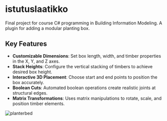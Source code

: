 # istutuslaatikko
Final project for course C# programming in Building Information Modeling. A plugin for adding a modular planting box.

## Key Features

- **Customizable Dimensions**: Set box length, width, and timber properties in the X, Y, and Z axes.
- **Stack Heights**: Configure the vertical stacking of timbers to achieve desired box height.
- **Interactive 3D Placement**: Choose start and end points to position the box accurately.
- **Boolean Cuts**: Automated boolean operations create realistic joints at structural edges.
- **Matrix Transformations**: Uses matrix manipulations to rotate, scale, and position timber elements.


![planterbed](https://github.com/user-attachments/assets/2318fa90-35e2-4240-93cc-37fad29ac741)
